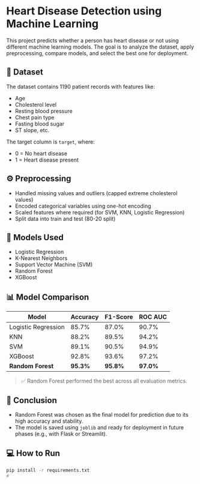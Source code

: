 # Heart Disease Detection using Machine Learning

This project predicts whether a person has heart disease or not using different machine learning models. The goal is to analyze the dataset, apply preprocessing, compare models, and select the best one for deployment.

## 📁 Dataset

The dataset contains 1190 patient records with features like:

- Age
- Cholesterol level
- Resting blood pressure
- Chest pain type
- Fasting blood sugar
- ST slope, etc.

The target column is `target`, where:
- 0 = No heart disease
- 1 = Heart disease present

## ⚙️ Preprocessing

- Handled missing values and outliers (capped extreme cholesterol values)
- Encoded categorical variables using one-hot encoding
- Scaled features where required (for SVM, KNN, Logistic Regression)
- Split data into train and test (80-20 split)

## 🤖 Models Used

- Logistic Regression
- K-Nearest Neighbors
- Support Vector Machine (SVM)
- Random Forest
- XGBoost

## 📊 Model Comparison

| Model              | Accuracy | F1-Score | ROC AUC |
|-------------------|----------|----------|---------|
| Logistic Regression | 85.7%    | 87.0%    | 90.7%   |
| KNN                | 88.2%    | 89.5%    | 94.2%   |
| SVM                | 89.1%    | 90.5%    | 94.9%   |
| XGBoost            | 92.8%    | 93.6%    | 97.2%   |
| **Random Forest**  | **95.3%**| **95.8%**| **97.0%**|

> ✅ Random Forest performed the best across all evaluation metrics.

## 🧠 Conclusion

- Random Forest was chosen as the final model for prediction due to its high accuracy and stability.
- The model is saved using `joblib` and ready for deployment in future phases (e.g., with Flask or Streamlit).

## 💻 How to Run

```bash
pip install -r requirements.txt
#
